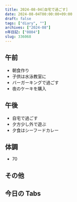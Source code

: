 ```yaml
---
title: 2024-08-04[自宅で過ごす]
date: 2024-08-04T00:00:00+09:00
draft: false
tags: ["diary", ""]
archives: ["2024-08"]
n年日記: ["0804"]
slug: 336068
---
```


## 午前

- 朝食作り
- 子供は水泳教室に
- バーガーキングで過ごす
- 夜のケーキを購入

## 午後

- 自宅で過ごす
- 夕方少し外で遊ぶ
- 夕食はシーフードカレー

## 体調

- 70

## その他

## 今日の Tabs
